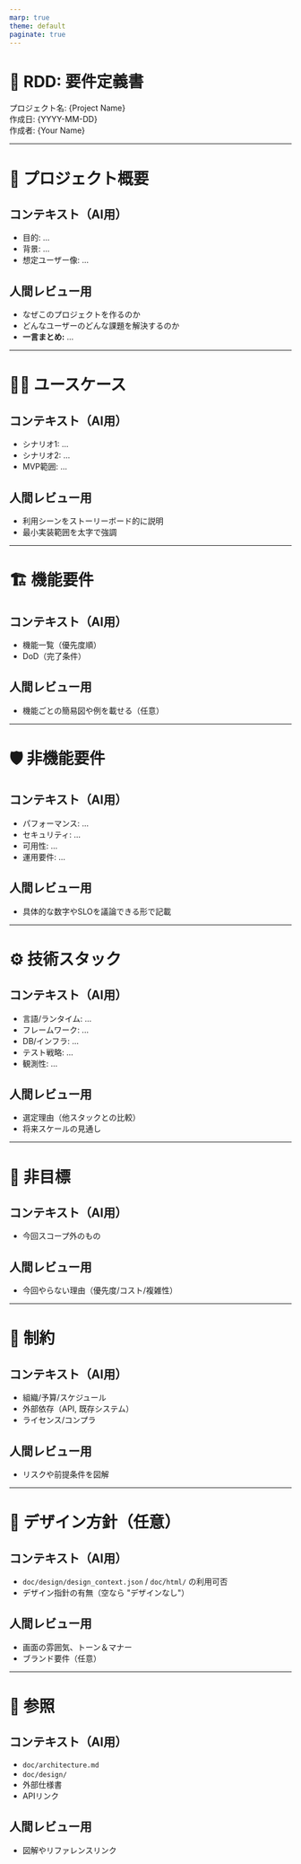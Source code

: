 ```yaml
---
marp: true
theme: default
paginate: true
---
```


<!-- _class: lead -->
# 📘 RDD: 要件定義書
プロジェクト名: {Project Name}  
作成日: {YYYY-MM-DD}  
作成者: {Your Name}

---

# 🎯 プロジェクト概要
## コンテキスト（AI用）
- 目的: ...
- 背景: ...
- 想定ユーザー像: ...

## 人間レビュー用
- なぜこのプロジェクトを作るのか  
- どんなユーザーのどんな課題を解決するのか  
- **一言まとめ:** ...

---

# 🧑‍💻 ユースケース
## コンテキスト（AI用）
- シナリオ1: ...
- シナリオ2: ...
- MVP範囲: ...

## 人間レビュー用
- 利用シーンをストーリーボード的に説明  
- 最小実装範囲を太字で強調  

---

# 🏗️ 機能要件
## コンテキスト（AI用）
- 機能一覧（優先度順）
- DoD（完了条件）

## 人間レビュー用
- 機能ごとの簡易図や例を載せる（任意）

---

# 🛡️ 非機能要件
## コンテキスト（AI用）
- パフォーマンス: ...
- セキュリティ: ...
- 可用性: ...
- 運用要件: ...

## 人間レビュー用
- 具体的な数字やSLOを議論できる形で記載

---

# ⚙️ 技術スタック
## コンテキスト（AI用）
- 言語/ランタイム: ...
- フレームワーク: ...
- DB/インフラ: ...
- テスト戦略: ...
- 観測性: ...

## 人間レビュー用
- 選定理由（他スタックとの比較）
- 将来スケールの見通し

---

# 🚫 非目標
## コンテキスト（AI用）
- 今回スコープ外のもの

## 人間レビュー用
- 今回やらない理由（優先度/コスト/複雑性）

---

# 📐 制約
## コンテキスト（AI用）
- 組織/予算/スケジュール
- 外部依存（API, 既存システム）
- ライセンス/コンプラ

## 人間レビュー用
- リスクや前提条件を図解

---

# 🎨 デザイン方針（任意）
## コンテキスト（AI用）
- `doc/design/design_context.json` / `doc/html/` の利用可否
- デザイン指針の有無（空なら "デザインなし"）

## 人間レビュー用
- 画面の雰囲気、トーン＆マナー
- ブランド要件（任意）

---

# 📑 参照
## コンテキスト（AI用）
- `doc/architecture.md`
- `doc/design/`
- 外部仕様書
- APIリンク

## 人間レビュー用
- 図解やリファレンスリンク
